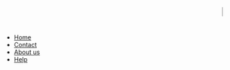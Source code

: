 <html>
    <head><title>kayonza website</title>
    <link rel="stylesheet"href="kayonza.css"type="text/css">
</head>
<body>
    <marquee><h1>kayonza Modern secondary school</h1></marquee>
    <ul>
        <li><a href="home.html">Home</a></li>
        <li><a href="info.html">Contact</a></li>
        <li><a href="k.html">About us</a></li>
        <li><a href="Google Chrome.lnk">Help</a></li>
    </ul>
</body>
</html>
